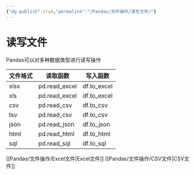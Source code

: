 ```yaml
---
{"dg-publish":true,"permalink":"/Pandas/文件操作/读写文件/"}
---
```


# 读写文件
Pandas可以对多种数据类型进行读写操作

| 文件格式 | 读取函数          | 写入函数        |
|------|---------------|-------------|
| xlsx | pd.read_excel | df.to_excel |
| xls  | pd.read_excel | df.to_excel |
| csv  | pd.read_csv   | df.to_csv   |
| tsv  | pd.read_csv   | df.to_csv   |
| json | pd.read_json  | df.to_json  |
| html | pd.read_html  | df.to_html  |
| sql  | pd.read_sql   | df.to_sql   |
[[Pandas/文件操作/Excel文件\|Excel文件]]
[[Pandas/文件操作/CSV文件\|CSV文件]]